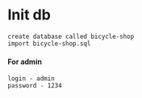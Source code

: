 # Init db

```
create database called bicycle-shop
import bicycle-shop.sql
```

#### For admin

```
login - admin
password - 1234
```

